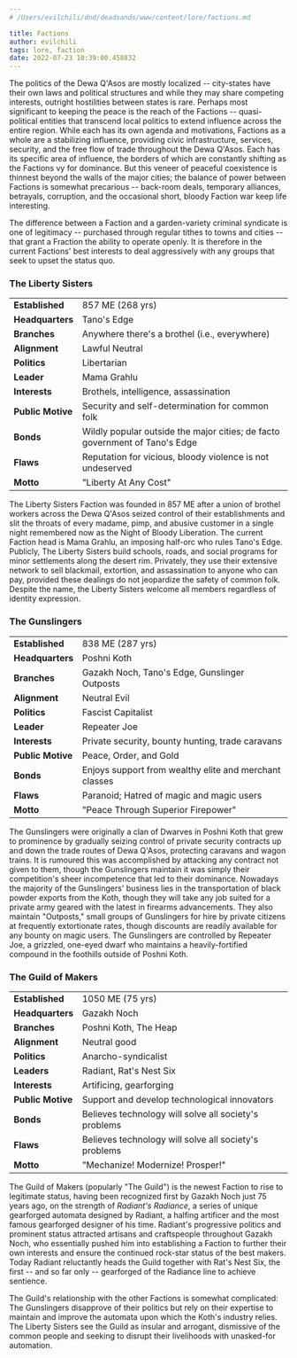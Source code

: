 ```yaml
---
# /Users/evilchili/dnd/deadsands/www/content/lore/factions.md

title: Factions
author: evilchili
tags: lore, faction
date: 2022-07-23 10:39:00.458832
---
```


The politics of the Dewa Q'Asos are mostly localized -- city-states have their own laws and political structures and while they may share competing interests, outright hostilities between states is rare. Perhaps most significant to keeping the peace is the reach of the Factions -- quasi-political entities that transcend local politics to extend influence across the entire region. While each has its own agenda and motivations, Factions as a whole are a stabilizing influence, providing civic infrastructure, services, security, and the free flow of trade throughout the Dewa Q'Asos. Each has its specific area of influence, the borders of which are constantly shifting as the Factions vy for dominance. But this veneer of peaceful coexistence is thinnest beyond the walls of the major cities; the balance of power between Factions is somewhat precarious -- back-room deals, temporary alliances, betrayals, corruption, and the occasional short, bloody Faction war keep life interesting. 

The difference between a Faction and a garden-variety criminal syndicate is one of legitimacy -- purchased through regular tithes to towns and cities -- that grant a Fraction the ability to operate openly. It is therefore in the current Factions' best interests to deal aggressively with any groups that seek to upset the status quo.

### The Liberty Sisters

| | |
|-----------------|----------------|
| **Established**    |  857 ME (268 yrs) |
| **Headquarters**   |  Tano's Edge |
| **Branches**       |  Anywhere there's a brothel (i.e., everywhere) |
| **Alignment**      |  Lawful Neutral |
| **Politics**       |  Libertarian |
| **Leader**         |  Mama Grahlu |
| **Interests**      |  Brothels, intelligence, assassination |
| **Public Motive**  |  Security and self-determination for common folk   |
| **Bonds**          |  Wildly popular outside the major cities; de facto government of Tano's Edge |
| **Flaws**          |  Reputation for vicious, bloody violence is not undeserved |
| **Motto**          |  "Liberty At Any Cost" |

The Liberty Sisters Faction was founded in 857 ME after a union of brothel workers across the Dewa Q'Asos seized control of their establishments and slit the throats of every madame, pimp, and abusive customer in a single night remembered now as the Night of Bloody Liberation. The current Faction head is  Mama Grahlu, an imposing half-orc who rules Tano's Edge. Publicly, The Liberty Sisters build schools, roads, and social programs for minor settlements along the desert rim. Privately, they use their extensive network to sell blackmail, extortion, and assassination to anyone who can pay, provided these dealings do not jeopardize the safety of common folk. Despite the name, the Liberty Sisters welcome all members regardless of identity expression.

### The Gunslingers

| | |
|-----------------|----------------|
| **Established**     |  838 ME (287 yrs) |
| **Headquarters**    |  Poshni Koth |
| **Branches**        |  Gazakh Noch, Tano's Edge, Gunslinger Outposts |
| **Alignment**       |  Neutral Evil |
| **Politics**        |  Fascist Capitalist |
| **Leader**          |  Repeater Joe |
| **Interests**       |  Private security, bounty hunting, trade caravans |
| **Public Motive**   |  Peace, Order, and Gold |
| **Bonds**           |  Enjoys support from wealthy elite and merchant classes |
| **Flaws**           |  Paranoid; Hatred of magic and magic users |
| **Motto**           |  "Peace Through Superior Firepower" |

The Gunslingers were originally a clan of Dwarves in Poshni Koth that grew to prominence by gradually seizing control of private security contracts up and down the trade routes of Dewa Q'Asos, protecting caravans and wagon trains. It is rumoured this was accomplished by attacking any contract not given to them, though the Gunslingers maintain it was simply their competition's sheer  incompetence that led to their dominance. Nowadays the majority of the Gunslingers' business lies in the transportation of black powder exports from the Koth, though they will take any job suited for a private army geared with the latest in firearms advancements. They also maintain "Outposts," small groups of Gunslingers for hire by private citizens at frequently extortionate  rates, though discounts are readily available for any bounty on magic users. The Gunslingers are controlled by Repeater Joe, a grizzled, one-eyed dwarf who maintains a heavily-fortified compound in the foothills outside of Poshni Koth.


### The Guild of Makers

| | |
|-----------------|----------------|
| **Established**  | 1050 ME (75 yrs)
| **Headquarters** |Gazakh Noch
| **Branches**     |Poshni Koth, The Heap 
| **Alignment**    |Neutral good
| **Politics**     |Anarcho-syndicalist
| **Leaders**      |Radiant, Rat's Nest Six
| **Interests**    |Artificing, gearforging
| **Public Motive** | Support and develop technological innovators
| **Bonds**         | Believes technology will solve all society's problems
| **Flaws**        | Believes technology will solve all society's problems
| **Motto**        | "Mechanize! Modernize! Prosper!"


The Guild of Makers (popularly "The Guild") is the newest Faction to rise to legitimate status, having been recognized first by Gazakh Noch just 75 years ago, on the strength of *Radiant's Radiance*, a series of unique gearforged automata designed by Radiant, a halfing artificer and the most famous gearforged designer of his time. Radiant's progressive politics and prominent status attracted artisans and craftspeople throughout Gazakh Noch, who essentially pushed him into establishing a Faction to further their own interests and ensure the continued rock-star status of the best makers. Today Radiant reluctantly heads the Guild together with Rat's Nest Six, the first -- and so far only -- gearforged of the Radiance line to achieve sentience.

The Guild's relationship with the other Factions is somewhat complicated: The Gunslingers disapprove of their politics but rely on their expertise to maintain and improve the automata upon which the Koth's industry relies. The Liberty Sisters see the Guild as insular and arrogant, dismissive of the common people and seeking to disrupt their livelihoods with unasked-for automation.
